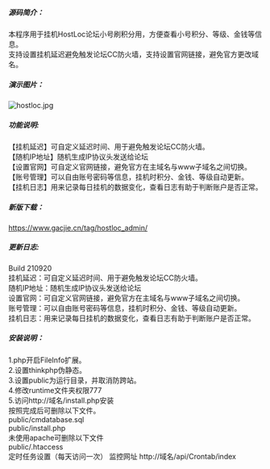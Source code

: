 #####  源码简介：
 本程序用于挂机HostLoc论坛小号刷积分用，方便查看小号积分、等级、金钱等信息。   
 支持设置挂机延迟避免触发论坛CC防火墙，支持设置官网链接，避免官方更改域名。 
#####  演示图片：
 ![hostloc.jpg](https://z3.ax1x.com/2021/09/21/4Jrw0s.jpg) 
##### 功能说明:
【挂机延迟】可自定义延迟时间、用于避免触发论坛CC防火墙。   
【随机IP地址】随机生成IP协议头发送给论坛   
【设置官网】可自定义官网链接，避免官方在主域名与www子域名之间切换。   
【账号管理】可以自由账号密码等信息，挂机时积分、金钱、等级自动更新。   
【挂机日志】用来记录每日挂机的数据变化，查看日志有助于判断账户是否正常。   
##### 新版下载：
 https://www.gacjie.cn/tag/hostloc_admin/    
##### 更新日志:
Build 210920   
挂机延迟：可自定义延迟时间、用于避免触发论坛CC防火墙。   
随机IP地址：随机生成IP协议头发送给论坛   
设置官网：可自定义官网链接，避免官方在主域名与www子域名之间切换。   
账号管理：可以自由账号密码等信息，挂机时积分、金钱、等级自动更新。    
挂机日志：用来记录每日挂机的数据变化，查看日志有助于判断账户是否正常。   
##### 安装说明： 
1.php开启FileInfo扩展。   
2.设置thinkphp伪静态。   
3.设置public为运行目录，并取消防跨站。   
4.修改runtime文件夹权限777   
5.访问http://域名/install.php安装   
按照完成后可删除以下文件。   
public/cmdatabase.sql   
public/install.php   
未使用apache可删除以下文件   
public/.htaccess   
定时任务设置（每天访问一次）
监控网址 http://域名/api/Crontab/index 
